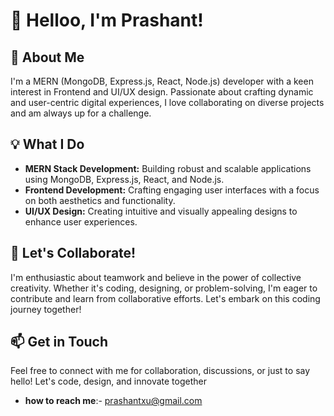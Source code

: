 # 👋 Helloo, I'm Prashant!

## 🚀 About Me
I'm a MERN (MongoDB, Express.js, React, Node.js) developer with a keen interest in Frontend and UI/UX design. Passionate about crafting dynamic and user-centric digital experiences, I love collaborating on diverse projects and am always up for a challenge.

## 💡 What I Do
- **MERN Stack Development:** Building robust and scalable applications using MongoDB, Express.js, React, and Node.js.
- **Frontend Development:** Crafting engaging user interfaces with a focus on both aesthetics and functionality.
- **UI/UX Design:** Creating intuitive and visually appealing designs to enhance user experiences.

## 🤝 Let's Collaborate!
I'm enthusiastic about teamwork and believe in the power of collective creativity. Whether it's coding, designing, or problem-solving, I'm eager to contribute and learn from collaborative efforts. Let's embark on this coding journey together!

## 📫 Get in Touch
Feel free to connect with me for collaboration, discussions, or just to say hello! Let's code, design, and innovate together

- **how to reach me**:- prashantxu@gmail.com  
